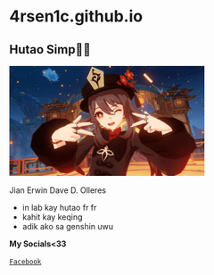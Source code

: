 # 4rsen1c.github.io

## Hutao Simp🥰🥰

<img src="https://github.com/4rsen1C/4rsen1c.github.io/blob/main/Hutaooo.png" width="350" height="" />




Jian Erwin Dave D. Olleres
- in lab kay hutao fr fr
- kahit kay keqing 
- adik ako sa genshin uwu

**My Socials<33**

[`Facebook`](https://www.facebook.com/jedilanco)


